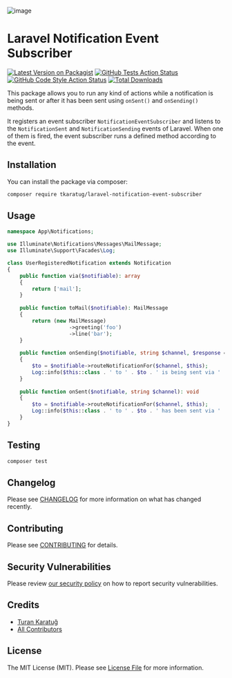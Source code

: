 ![image](https://banners.beyondco.de/Laravel%20Notification%20Event%20Subscriber.png?theme=light&packageManager=composer+require&packageName=tkaratug%2Flaravel-notification-event-subscriber&pattern=architect&style=style_1&description=&md=1&showWatermark=0&fontSize=100px&images=bell&widths=200&heights=200)

# Laravel Notification Event Subscriber

[![Latest Version on Packagist](https://img.shields.io/packagist/v/tkaratug/laravel-notification-event-subscriber.svg?style=flat-square)](https://packagist.org/packages/tkaratug/laravel-notification-event-subscriber)
[![GitHub Tests Action Status](https://img.shields.io/github/workflow/status/tkaratug/laravel-notification-event-subscriber/run-tests?label=tests)](https://github.com/tkaratug/laravel-notification-event-subscriber/actions?query=workflow%3Arun-tests+branch%3Amain)
[![GitHub Code Style Action Status](https://img.shields.io/github/workflow/status/tkaratug/laravel-notification-event-subscriber/Fix%20PHP%20code%20style%20issues?label=code%20style)](https://github.com/tkaratug/laravel-notification-event-subscriber/actions?query=workflow%3A"Fix+PHP+code+style+issues"+branch%3Amain)
[![Total Downloads](https://img.shields.io/packagist/dt/tkaratug/laravel-notification-event-subscriber.svg?style=flat-square)](https://packagist.org/packages/tkaratug/laravel-notification-event-subscriber)

This package allows you to run any kind of actions while a notification is being sent or after it has been sent using `onSent()` and `onSending()` methods.

It registers an event subscriber `NotificationEventSubscriber` and listens to the `NotificationSent` and `NotificationSending` events of Laravel.
When one of them is fired, the event subscriber runs a defined method according to the event.

## Installation

You can install the package via composer:

```bash
composer require tkaratug/laravel-notification-event-subscriber
```

## Usage

```php
namespace App\Notifications;

use Illuminate\Notifications\Messages\MailMessage;
use Illuminate\Support\Facades\Log;

class UserRegisteredNotification extends Notification
{   
    public function via($notifiable): array
    {
        return ['mail'];
    }
    
    public function toMail($notifiable): MailMessage
    {
        return (new MailMessage)
                    ->greeting('foo')
                    ->line('bar');
    }
    
    public function onSending($notifiable, string $channel, $response = null): void
    {
        $to = $notifiable->routeNotificationFor($channel, $this);
        Log::info($this::class . ' to ' . $to . ' is being sent via ' . $channel);        
    }
    
    public function onSent($notifiable, string $channel): void
    {
        $to = $notifiable->routeNotificationFor($channel, $this);
        Log::info($this::class . ' to ' . $to . ' has been sent via ' . $channel);
    }
}
```

## Testing

```bash
composer test
```

## Changelog

Please see [CHANGELOG](CHANGELOG.md) for more information on what has changed recently.

## Contributing

Please see [CONTRIBUTING](CONTRIBUTING.md) for details.

## Security Vulnerabilities

Please review [our security policy](../../security/policy) on how to report security vulnerabilities.

## Credits

- [Turan Karatuğ](https://github.com/tkaratug)
- [All Contributors](../../contributors)

## License

The MIT License (MIT). Please see [License File](LICENSE.md) for more information.
